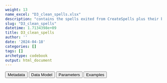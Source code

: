 ```yaml
---
weight: 13
name_excel: "D3_clean_spells.xlsx"
description: "contains the spells exited from CreateSpells plus their binary variables that are to be used for cleaning purposes version; spells that fall outside the interval between birth and death are cut, and op_start_date that start before the baby is 60 days are recasted to birth (to be checked with DAPs)"
slug: "D3_clean_spells"
datetime: 1.7134398e+09
title: D3_clean_spells
author: ''
date: '2024-04-18'
categories: []
tags: []
archetype: codebook
output: html_document
---
```


<script src="/rmarkdown-libs/core-js/shim.min.js"></script>
<script src="/rmarkdown-libs/react/react.min.js"></script>
<script src="/rmarkdown-libs/react/react-dom.min.js"></script>
<script src="/rmarkdown-libs/reactwidget/react-tools.js"></script>
<script src="/rmarkdown-libs/htmlwidgets/htmlwidgets.js"></script>
<link href="/rmarkdown-libs/reactable/reactable.css" rel="stylesheet" />
<script src="/rmarkdown-libs/reactable-binding/reactable.js"></script>
<div class="tab">
<button class="tablinks" onclick="openCity(event, &#39;Metadata&#39;)" id="defaultOpen">Metadata</button>
<button class="tablinks" onclick="openCity(event, &#39;Data Model&#39;)">Data Model</button>
<button class="tablinks" onclick="openCity(event, &#39;Parameters&#39;)">Parameters</button>
<button class="tablinks" onclick="openCity(event, &#39;Examples&#39;)">Examples</button>
</div>
<div id="Metadata" class="tabcontent">
<div id="htmlwidget-1" class="reactable html-widget" style="width:auto;height:600px;"></div>
<script type="application/json" data-for="htmlwidget-1">{"x":{"tag":{"name":"Reactable","attribs":{"data":{"medatata_name":["Name of the dataset","Content of the dataset","Unit of observation","Dataset where the list of UoOs is fully listed and with 1 record per UoO","How many observations per UoO","Variables capturing the UoO","Primary key","Parameters",null,null,null,null,null,null,null,null,null,null,null,null],"metadata_content":["D3_clean_spells","contains the spells exited from CreateSpells plus their binary variables that are to be used for cleaning purposes version; spells that fall outside the interval between birth and death are cut, and op_start_date that start before the baby is 60 days are recasted to birth (to be checked with DAPs)","a spell in the output of CreateSpells","D3_output_spells_category","1","person_id op_meaning","person_id op_meaning num_spell",null,null,null,null,null,null,null,null,null,null,null,null,null]},"columns":[{"id":"medatata_name","name":"medatata_name","type":"character"},{"id":"metadata_content","name":"metadata_content","type":"character"}],"sortable":false,"searchable":true,"pagination":false,"highlight":true,"bordered":true,"striped":true,"style":{"maxWidth":1800},"height":"600px","dataKey":"ad9703e88e722303d5f87f0f24aee43b"},"children":[]},"class":"reactR_markup"},"evals":[],"jsHooks":[]}</script>
</div>
<div id="Data Model" class="tabcontent">
<div id="htmlwidget-2" class="reactable html-widget" style="width:auto;height:600px;"></div>
<script type="application/json" data-for="htmlwidget-2">{"x":{"tag":{"name":"Reactable","attribs":{"data":{"VarName":["person_id","birth_date","death_date","entry_spell_category","exit_spell_category","op_meaning","num_spell","op_start_date_cleaned","op_end_date_cleaned","starts_at_birth","starts_after_ending","no_overlap_study_period","less_than_365_days_and_not_starts_at_birth","spell_without_vax1","has_vax1_before_365_days","is_the_study_spell",null,null,null,null],"Description":["unique person identifier",null,null,null,null,null,"ordinal number of the spell of the person",null,null,null,null,null,null,null,null,null,null,null,null,null],"Format":["character","date","date","date","date","categorical","integer","binary","binary","binary","binary","binary","binary","binary","binary","binary",null,null,null,null],"Vocabulary":[null,null,null,null,null,null,null,"0 = op_start_date != entry_spell_category\r\n1 = op_start_date == entry_spell_category","0 = op_end_date != exit_spell_category\r\n1 = op_end_date == exit_spell_category","0 = op_start_date > birth_date\r\n1 = op_start_date == birth_date","0 = op_start_date <= op_end_date\r\n1 = op_start_date > op_end_date","exit_spell_category < study_start or entry_spell_category > study_end","1 = the spell is long <= 365 days and starts_at_birth == 0\r\n0 = otherwise","1 = spell does not contain vax1\r\n0 = otherwise","1 = the spell has <= 365 days of lookback before vax1\r\n0 = otherwise","1 = starts_after_ending == 0 & no_overlap_study_period == 0 & (has_vax1_before_365_days == 0 | (all_spells_not_including_vax1_or_before_365_days & less_than_365_days_and_not_starts_at_birth))\r\n0 = otherwise",null,null,null,null],"Parameters":[null,null,null,null,null,null,null,null,null,null,null,null,null,null,null,null,null,null,null,null],"Notes and examples":["from CDM PERSONS","from D3_persons","from D3_persons","from D3_output_spells_category","from D3_output_spells_category","from D3_output_spells_category","from D3_output_spells_category","if birth_date > entry_spell_category then max(entry_spell_category, birth_date) \r\n\r\nelse if birth_date < op_start_date - 60 then birth_date (datasource-specific???) \r\n\r\nelse entry_spell_category\r\n","min(exit_spell_category, death_date)",null,"spells having this variable = 1 must be discrded",null,null,null,null,"for each person there is only 1 spell having this variable == 1",null,null,null,null],"Source tables and variables":[null,null,null,null,null,null,null,null,null,null,null,null,null,null,null,null,null,null,null,null],"Retrieved":["yes","yes","yes","ys","yes","yes","yes",null,null,null,null,null,null,null,null,null,null,null,null,null],"Calculated":[null,null,null,null,null,null,null,"yes","yes","yes","yes","yes","yes","yes","yes","yes",null,null,null,null],"Algorithm_id":[null,null,null,null,null,null,null,null,null,null,null,null,null,null,null,null,null,null,null,null],"Rule":[null,null,null,null,null,null,null,"see Vocabulary","see Vocabulary","see Vocabulary","see Vocabulary","see Vocabulary","see Vocabulary","see Vocabulary","see Vocabulary","see Vocabulary",null,null,null,null]},"columns":[{"id":"VarName","name":"VarName","type":"character"},{"id":"Description","name":"Description","type":"character"},{"id":"Format","name":"Format","type":"character"},{"id":"Vocabulary","name":"Vocabulary","type":"character"},{"id":"Parameters","name":"Parameters","type":"logical"},{"id":"Notes and examples","name":"Notes and examples","type":"character"},{"id":"Source tables and variables","name":"Source tables and variables","type":"logical"},{"id":"Retrieved","name":"Retrieved","type":"character"},{"id":"Calculated","name":"Calculated","type":"character"},{"id":"Algorithm_id","name":"Algorithm_id","type":"logical"},{"id":"Rule","name":"Rule","type":"character"}],"sortable":false,"searchable":true,"pagination":false,"highlight":true,"bordered":true,"striped":true,"style":{"maxWidth":1800},"height":"600px","dataKey":"6d02193e931632035d3fdb978db7ead7"},"children":[]},"class":"reactR_markup"},"evals":[],"jsHooks":[]}</script>
</div>
<div id="Parameters" class="tabcontent">
<div id="htmlwidget-3" class="reactable html-widget" style="width:auto;height:600px;"></div>
<script type="application/json" data-for="htmlwidget-3">{"x":{"tag":{"name":"Reactable","attribs":{"data":{"parameter in the variable name":[null,null,null,null,null,null,null,null,null,null,null,null,null,null,null,null,null,null,null,null],"values":[null,null,null,null,null,null,null,null,null,null,null,null,null,null,null,null,null,null,null,null],"name of macro":[null,null,null,null,null,null,null,null,null,null,null,null,null,null,null,null,null,null,null,null]},"columns":[{"id":"parameter in the variable name","name":"parameter in the variable name","type":"logical"},{"id":"values","name":"values","type":"logical"},{"id":"name of macro","name":"name of macro","type":"logical"}],"sortable":false,"searchable":true,"pagination":false,"highlight":true,"bordered":true,"striped":true,"style":{"maxWidth":1800},"height":"600px","dataKey":"f545894952d01490ab535e7af1d88bc2"},"children":[]},"class":"reactR_markup"},"evals":[],"jsHooks":[]}</script>
</div>
<div id="Examples" class="tabcontent">
<div id="htmlwidget-4" class="reactable html-widget" style="width:auto;height:600px;"></div>
<script type="application/json" data-for="htmlwidget-4">{"x":{"tag":{"name":"Reactable","attribs":{"data":{"person_id":["P001","P002","P002","P003","P004","P005","P006","P007","P007","P008","P009","P009","P010","P011","P011","P012","P013","P014","P015","P016"],"birth_date":["24852","35796","35796","35332","16053","42557","43651","42527","42527","33123","27983","27983","25207","32466","32466","1899-04-18","25596","15639","23450","34171"],"death_date":[null,null,null,null,null,null,null,null,null,null,null,null,null,null,null,null,null,null,null,null],"entry_spell_category_crude":["1997-10-22T00:00:00Z","2016-12-08T00:00:00Z","2018-10-29T00:00:00Z","2006-12-18T00:00:00Z","1983-04-02T00:00:00Z","2016-08-14T00:00:00Z","2019-12-06T00:00:00Z","2016-06-02T00:00:00Z","2017-07-13T00:00:00Z","1990-09-07T00:00:00Z","1980-06-02T00:00:00Z","2020-12-15T00:00:00Z","1989-10-01T00:00:00Z","2017-07-30T00:00:00Z","2020-07-09T00:00:00Z","2021-05-13T00:00:00Z","1984-08-07T00:00:00Z","2006-11-19T00:00:00Z","2007-06-12T00:00:00Z","2007-06-28T00:00:00Z"],"exit_spell_category_crude":["9999-12-31T00:00:00Z","2018-02-08T00:00:00Z","2021-06-02T00:00:00Z","9999-12-31T00:00:00Z","9999-12-31T00:00:00Z","9999-12-31T00:00:00Z","9999-12-31T00:00:00Z","2016-11-16T00:00:00Z","9999-12-31T00:00:00Z","9999-12-31T00:00:00Z","2016-02-26T00:00:00Z","9999-12-31T00:00:00Z","9999-12-31T00:00:00Z","2019-03-01T00:00:00Z","2021-09-13T00:00:00Z","9999-12-31T00:00:00Z","9999-12-31T00:00:00Z","9999-12-31T00:00:00Z","9999-12-31T00:00:00Z","9999-12-31T00:00:00Z"],"op_meaning":["meaningsHOSP","meaningsHOSP","meaningsHOSP","meaningsHOSP","meaningsHOSP","meaningsHOSP","meaningsHOSP","meaningsHOSP","meaningsHOSP","meaningsHOSP","meaningsHOSP","meaningsHOSP","meaningsHOSP","meaningsHOSP","meaningsHOSP","meaningsHOSP","meaningsHOSP","meaningsHOSP","meaningsHOSP","meaningsHOSP"],"num_spell":[1,1,2,1,1,1,1,1,2,1,1,2,1,1,2,1,1,1,1,1],"entry_spell_category":["1997-10-22T00:00:00Z","2016-12-08T00:00:00Z","2018-10-29T00:00:00Z","2006-12-18T00:00:00Z","1983-04-02T00:00:00Z","2016-07-06T00:00:00Z","2019-12-06T00:00:00Z","2016-06-06T00:00:00Z","2017-07-13T00:00:00Z","1990-09-07T00:00:00Z","1980-06-02T00:00:00Z","2020-12-15T00:00:00Z","1989-10-01T00:00:00Z","2017-07-30T00:00:00Z","2020-07-09T00:00:00Z","2021-05-13T00:00:00Z","1984-08-07T00:00:00Z","2006-11-19T00:00:00Z","2007-06-12T00:00:00Z","2007-06-28T00:00:00Z"],"exit_spell_category":["9999-12-31T00:00:00Z","2018-02-08T00:00:00Z","2021-06-02T00:00:00Z","9999-12-31T00:00:00Z","9999-12-31T00:00:00Z","9999-12-31T00:00:00Z","9999-12-31T00:00:00Z","2016-11-16T00:00:00Z","9999-12-31T00:00:00Z","9999-12-31T00:00:00Z","2016-02-26T00:00:00Z","9999-12-31T00:00:00Z","9999-12-31T00:00:00Z","2019-03-01T00:00:00Z","2021-09-13T00:00:00Z","9999-12-31T00:00:00Z","9999-12-31T00:00:00Z","9999-12-31T00:00:00Z","9999-12-31T00:00:00Z","9999-12-31T00:00:00Z"],"op_start_date_cleaned":[1,1,1,1,1,0,1,0,1,1,1,1,1,1,1,1,1,1,1,1],"op_end_date_cleaned":[1,1,1,1,1,1,1,1,1,1,1,1,1,1,1,1,1,1,1,1],"starts_at_birth":[0,0,0,0,0,1,0,1,0,1,0,0,0,0,0,0,0,0,0,0],"starts_after_ending":[0,0,0,0,0,0,0,0,0,0,0,0,0,0,0,0,0,0,0,0],"no_overlap_study_period":[0,1,0,0,0,0,0,1,0,0,1,0,0,0,0,0,0,0,0,0],"less_than_365_days_and_not_starts_at_birth":[0,0,0,0,0,0,0,0,0,0,0,1,0,0,1,1,0,0,0,0],"spell_without_vax1":[0,1,1,0,0,1,1,1,1,0,1,1,0,1,1,1,0,0,0,0],"has_vax1_before_365_days":[0,0,0,0,0,0,0,0,0,0,0,0,0,0,0,0,0,0,0,0],"is_the_study_spell":[1,0,1,1,1,1,1,0,1,1,0,0,1,1,0,0,1,1,1,1]},"columns":[{"id":"person_id","name":"person_id","type":"character"},{"id":"birth_date","name":"birth_date","type":"character"},{"id":"death_date","name":"death_date","type":"Date"},{"id":"entry_spell_category_crude","name":"entry_spell_category_crude","type":"Date"},{"id":"exit_spell_category_crude","name":"exit_spell_category_crude","type":"Date"},{"id":"op_meaning","name":"op_meaning","type":"character"},{"id":"num_spell","name":"num_spell","type":"numeric"},{"id":"entry_spell_category","name":"entry_spell_category","type":"Date"},{"id":"exit_spell_category","name":"exit_spell_category","type":"Date"},{"id":"op_start_date_cleaned","name":"op_start_date_cleaned","type":"numeric"},{"id":"op_end_date_cleaned","name":"op_end_date_cleaned","type":"numeric"},{"id":"starts_at_birth","name":"starts_at_birth","type":"numeric"},{"id":"starts_after_ending","name":"starts_after_ending","type":"numeric"},{"id":"no_overlap_study_period","name":"no_overlap_study_period","type":"numeric"},{"id":"less_than_365_days_and_not_starts_at_birth","name":"less_than_365_days_and_not_starts_at_birth","type":"numeric"},{"id":"spell_without_vax1","name":"spell_without_vax1","type":"numeric"},{"id":"has_vax1_before_365_days","name":"has_vax1_before_365_days","type":"numeric"},{"id":"is_the_study_spell","name":"is_the_study_spell","type":"numeric"}],"sortable":false,"searchable":true,"pagination":false,"highlight":true,"bordered":true,"striped":true,"style":{"maxWidth":1800},"height":"600px","dataKey":"edf5632d9b2acbd5bc780fe70a9114a2"},"children":[]},"class":"reactR_markup"},"evals":[],"jsHooks":[]}</script>
</div>
